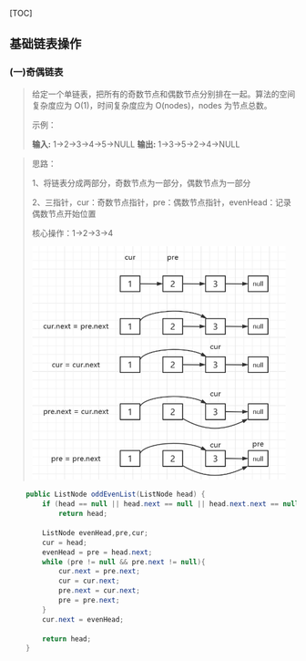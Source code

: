 [TOC]

## 基础链表操作

### (一)奇偶链表

> 给定一个单链表，把所有的奇数节点和偶数节点分别排在一起。算法的空间复杂度应为 O(1)，时间复杂度应为 O(nodes)，nodes 为节点总数。
>
> 示例：
>
> **输入:** 1->2->3->4->5->NULL **输出:** 1->3->5->2->4->NULL

>  思路：
>
> 1、将链表分成两部分，奇数节点为一部分，偶数节点为一部分
>
> 2、三指针，cur：奇数节点指针，pre：偶数节点指针，evenHead：记录偶数节点开始位置
>
> 核心操作：1->2->3->4
>
> <img src="./picture/奇偶链表-步骤图.png" style="zoom:60%;" />

```java
    public ListNode oddEvenList(ListNode head) {
        if (head == null || head.next == null || head.next.next == null)
            return head;

        ListNode evenHead,pre,cur;
        cur = head;
        evenHead = pre = head.next;
        while (pre != null && pre.next != null){
            cur.next = pre.next;
            cur = cur.next;
            pre.next = cur.next;
            pre = pre.next;
        }
        cur.next = evenHead;

        return head;
    }
```

